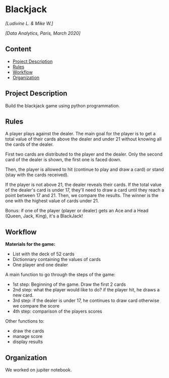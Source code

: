 # Blackjack
*[Ludivine L. & Mike W.]*

*[Data Analytics, Paris, March 2020]*

## Content
- [Project Description](#project-description)
- [Rules](#rules)
- [Workflow](#workflow)
- [Organization](#organization)

## Project Description
Build the blackjack game using python programmation.

## Rules

A player plays against the dealer. The main goal for the player is to get a total value of their cards above the dealer and under 21 without knowing all the cards of the dealer.

First two cards are distributed to the player and the dealer. Only the second card of the dealer is shown, the first one is faced down. 

Then, the player is allowed to hit (continue to play and draw a card) or stand (stay with the cards received).

If the player is not above 21, the dealer reveals their cards. 
If the total value of the dealer's card is under 17, they'll need to draw a card until they reach a point between 17 and 21.
Then, we compare the results. The winner is the one with the highest value of cards under 21. 

Bonus: if one of the player (player or dealer) gets an Ace and a Head (Queen, Jack, King), it's a BlackJack!

## Workflow

**Materials for the game:**
* List with the deck of 52 cards
* Dictionnary containing the values of cards
* One player and one dealer

A main function to go through the steps of the game:
* 1st step: Beginning of the game. Draw the first 2 cards
* 2nd step: what the player would like to do? if the player hit, he draws a new card.
* 3rd step: if the dealer is under 17, he continues to draw card otherwise we compare the score
* 4th step: comparison of the players scores

Other functions to:
* draw the cards
* manage score
* display results

## Organization
We worked on jupiter notebook.
